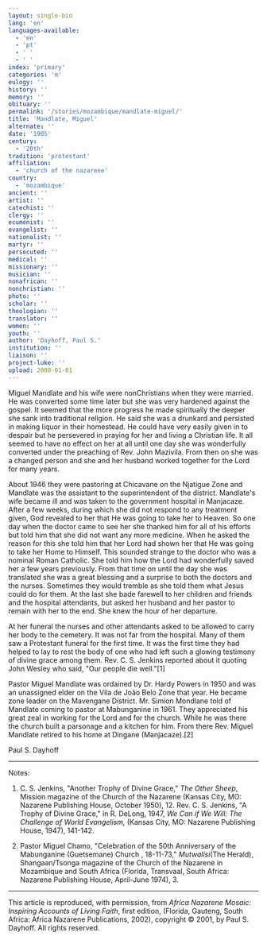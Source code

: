 ```yaml
---
layout: single-bio
lang: 'en'
languages-available:
  - 'en'
  - 'pt'
  - ' '
  - ' '
index: 'primary'
categories: 'm'
eulogy: ''
history: ''
memory: ''
obituary: ''
permalink: '/stories/mozambique/mandlate-miguel/'
title: 'Mandlate, Miguel'
alternate: ''
date: '1905'
century:
  - '20th'
tradition: 'protestant'
affiliation:
  - 'church of the nazarene'
country:
  - 'mozambique'
ancient: ''
artist: ''
catechist: ''
clergy: ''
ecumenist: ''
evangelist: ''
nationalist: ''
martyr: ''
persecuted: ''
medical: ''
missionary: ''
musician: ''
nonafrican: ''
nonchristian: ''
photo: ''
scholar: ''
theologian: ''
translator: ''
women: ''
youth: ''
author: 'Dayhoff, Paul S.'
institution: ''
liaison: ''
project-luke: ''
upload: 2000-01-01
---
```



Miguel Mandlate  and his wife were nonChristians when they were married.  He was converted some time later but she was very hardened against the gospel.  It seemed that the more progress he made spiritually the deeper she sank into traditional religion.  He said she was a drunkard and persisted in making liquor in their homestead.  He could have very easily given in to despair but he persevered in praying for her and living a Christian life.  It all seemed to have no effect on her at all until one day she was wonderfully converted under the preaching of Rev. John Mazivila.  From then on she was a changed person and she and her husband worked together for the Lord for many years.

About 1946 they were pastoring at Chicavane on the Njatigue Zone and Mandlate was the assistant to the superintendent of the district.  Mandlate's wife became ill and was taken to the government hospital in Manjacaze.  After a few weeks, during which she did not respond to any treatment given, God revealed to her that He was going to take her to Heaven.  So one day when the doctor came to see her she thanked him for all of his efforts but told him that she did not want any more medicine.  When he asked the reason for this she told him that her Lord had shown her that He was going to take her Home to Himself.  This sounded strange to the doctor who was a nominal Roman Catholic.  She told him how the Lord had wonderfully saved her a few years previously.  From that time on until the day she was translated she was a great blessing and a surprise to both the doctors and the nurses.  Sometimes they would tremble as she told them what Jesus could do for them.  At the last she bade farewell to her children and friends and the hospital attendants, but asked her husband and her pastor to remain with her to the end.  She knew the hour of her departure.

At her funeral the nurses and other attendants asked to be allowed to carry her body to the cemetery.  It was not far from the hospital.  Many of them saw a Protestant funeral for the first time.  It was the first time they had helped to lay to rest the body of one who had left such a glowing testimony of divine grace among them.  Rev. C. S. Jenkins reported about it quoting John Wesley who said, "Our people die well."[1]

Pastor Miguel Mandlate was ordained by Dr. Hardy Powers in 1950 and was an unassigned elder on the Vila de João Belo Zone that year.  He became zone leader on the Mavengane District.  Mr. Simion Mondlane told of Mandlate coming to pastor at Mabunganine in 1961.  They appreciated his great zeal in working for the Lord and for the church.  While he was there the church built a parsonage and a kitchen for him.  From there Rev. Miguel Mandlate retired to his home at Dingane (Manjacaze).[2]

Paul S. Dayhoff

---

Notes:

1.  C. S. Jenkins, "Another Trophy of Divine Grace," *The Other Sheep*, Mission magazine of the Church of the Nazarene (Kansas City, MO: Nazarene Publishing House, October 1950), 12.  Rev. C. S. Jenkins, "A Trophy of Divine Grace," in R. DeLong, 1947, *We Can if We Will: The Challenge of World Evangelism,* (Kansas City, MO: Nazarene Publishing House, 1947), 141-142.

2. Pastor Miguel Chamo, "Celebration of the 50th Anniversary of the Mabunganine (Guetsemane) Church , 18-11-73,"  *Mutwalisi*(The Herald), Shangaan/Tsonga magazine of the Church of the Nazarene in Mozambique and South Africa (Florida, Transvaal, South Africa: Nazarene Publishing House, April-June 1974), 3.

---

This article is reproduced, with permission, from *Africa Nazarene Mosaic: Inspiring Accounts of Living Faith*, first edition, (Florida, Gauteng, South Africa: Africa Nazarene Publications, 2002), copyright &copy; 2001, by Paul S. Dayhoff.  All rights reserved.